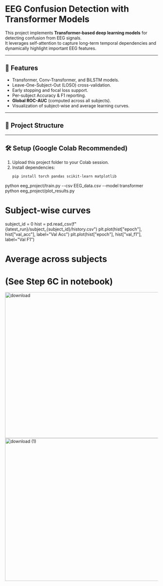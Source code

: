# EEG Confusion Detection with Transformer Models

This project implements **Transformer-based deep learning models** for detecting confusion from EEG signals.  
It leverages self-attention to capture long-term temporal dependencies and dynamically highlight important EEG features.  

---

## 🚀 Features
- Transformer, Conv-Transformer, and BiLSTM models.
- Leave-One-Subject-Out (LOSO) cross-validation.
- Early stopping and focal loss support.
- Per-subject Accuracy & F1 reporting.
- **Global ROC-AUC** (computed across all subjects).
- Visualization of subject-wise and average learning curves.

---

## 📂 Project Structure

---

## 🛠️ Setup (Google Colab Recommended)

1. Upload this project folder to your Colab session.
2. Install dependencies:
   ```bash
   pip install torch pandas scikit-learn matplotlib
python eeg_project/train.py --csv EEG_data.csv --model transformer
python eeg_project/plot_results.py
# Subject-wise curves
subject_id = 0
hist = pd.read_csv(f"{latest_run}/subject_{subject_id}/history.csv")
plt.plot(hist["epoch"], hist["val_acc"], label="Val Acc")
plt.plot(hist["epoch"], hist["val_f1"], label="Val F1")

# Average across subjects
# (See Step 6C in notebook)

<img width="640" height="480" alt="download" src="https://github.com/user-attachments/assets/93d02ad9-b73c-400e-a985-af258236457a" />


<img width="691" height="470" alt="download (1)" src="https://github.com/user-attachments/assets/47275aa6-f5eb-4a8e-9f2e-45f97cf50df8" />

